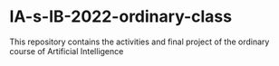 # IA-s-IB-2022-ordinary-class
This repository contains the activities and final project of the ordinary course of Artificial Intelligence
